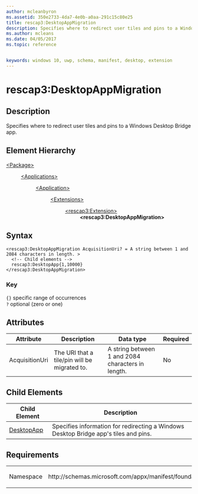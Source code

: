 ```yaml
---
author: mcleanbyron
ms.assetid: 350e2733-4da7-4e0b-a0aa-291c15c80e25
title: rescap3:DesktopAppMigration
description: Specifies where to redirect user tiles and pins to a Windows Desktop Bridge app.
ms.author: mcleans
ms.date: 04/05/2017
ms.topic: reference


keywords: windows 10, uwp, schema, manifest, desktop, extension 
---
```


# rescap3:DesktopAppMigration


## Description
Specifies where to redirect user tiles and pins to a Windows Desktop Bridge app.

## Element Hierarchy
<dl>
<dt><a href="element-package.md">&lt;Package&gt;</a></dt>
<dd>
<dl>
<dt><a href="element-applications.md">&lt;Applications&gt;</a></dt>
<dd>
<dl>
<dt><a href="element-application.md">&lt;Application&gt;</a></dt>
<dd>
<dl>
<dt><a href="element-1-extensions.md">&lt;Extensions&gt;</a></dt>
<dd>
<dl>
<dt><a href="element-rescap3-extension.md">&lt;rescap3:Extension&gt;</a></dt>
<dd><b>&lt;rescap3:DesktopAppMigration&gt;</b></dd>
</dl>
</dd>
</dl>
</dd>
</dl>
</dd>
</dl>
</dd>
</dl>


## Syntax
```syntax
<rescap3:DesktopAppMigration AcquisitionUri? = A string between 1 and 2084 characters in length. >
  <!-- Child elements -->
  rescap3:DesktopApp{1,10000}
</rescap3:DesktopAppMigration>
```

### Key
`{}` specific range of occurrences  
`?` optional (zero or one)

## Attributes
| Attribute | Description | Data type | Required |
|-----------|-------------|-----------|----------|
| AcquisitionUri | The URI that a tile/pin will be migrated to. | A string between 1 and 2084 characters in length. | No |

## Child Elements
| Child Element | Description |
|---------------|-------------|
| [DesktopApp](element-rescap3-desktopapp.md) | Specifies information for redirecting a Windows Desktop Bridge app's tiles and pins. |

## Requirements

<table>
<colgroup>
<col width="50%" />
<col width="50%" />
</colgroup>
<tbody>
<tr class="odd">
<td><p>Namespace</p></td>
<td><p>http://schemas.microsoft.com/appx/manifest/foundation/windows10/restrictedcapabilities/3</p></td>
</tr>
</tbody>
</table>